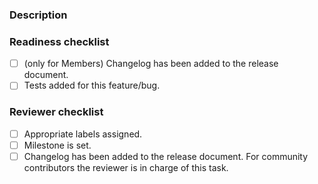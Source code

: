 ### Description

<!---
Any description you feel is relevant and gives more background to this PR, if necessary.
-->

### Readiness checklist
- [ ] (only for Members) Changelog has been added to the release document.
- [ ] Tests added for this feature/bug.

### Reviewer checklist
- [ ] Appropriate labels assigned.
- [ ] Milestone is set.
- [ ] Changelog has been added to the release document. For community contributors the reviewer is in charge of this task.
